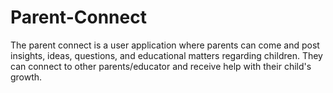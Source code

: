 # Parent-Connect
The parent connect is a user application where parents can come and post insights, ideas, questions, and educational matters regarding children. They can connect to other parents/educator and receive help with their child's growth. 
